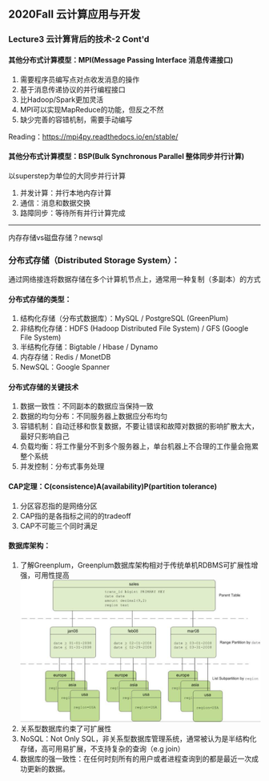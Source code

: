 ## 2020Fall 云计算应用与开发 

### Lecture3 云计算背后的技术-2 Cont'd

#### 其他分布式计算模型：MPI(Message Passing Interface 消息传递接口)

1. 需要程序员编写点对点收发消息的操作
2. 基于消息传递协议的并行编程接口
3. 比Hadoop/Spark更加灵活
4. MPI可以实现MapReduce的功能，但反之不然
5. 缺少完善的容错机制，需要手动编写

Reading：https://mpi4py.readthedocs.io/en/stable/

#### 其他分布式计算模型：BSP(Bulk Synchronous Parallel 整体同步并行计算)

以superstep为单位的大同步并行计算

1. 并发计算：并行本地内存计算
2. 通信：消息和数据交换
3. 路障同步：等待所有并行计算完成

------

内存存储vs磁盘存储？newsql

### 分布式存储（**Distributed Storage System**）：

通过网络接连将数据存储在多个计算机节点上，通常用一种复制（多副本）的方式

#### 分布式存储的类型：

1. 结构化存储（分布式数据库）：MySQL / PostgreSQL (GreenPlum)
2. 非结构化存储：HDFS (Hadoop Distributed File System) / GFS (Google File System)
3. 半结构化存储：Bigtable / Hbase / Dynamo
4. 内存存储：Redis / MonetDB
5. NewSQL：Google Spanner

#### 分布式存储的关键技术

1. 数据一致性：不同副本的数据应当保持一致
2. 数据的均匀分布：不同服务器上数据应分布均匀
3. 容错机制：自动迁移和恢复数据，不要让错误和故障对数据的影响扩散太大，最好只影响自己
4. 负载均衡：将工作量分不到多个服务器上，单台机器上不合理的工作量会拖累整个系统
5. 并发控制：分布式事务处理

#### CAP定理：C(consistence)A(availability)P(partition tolerance)

1. 分区容忍指的是网络分区
2. CAP指的是各指标之间的的tradeoff
3. CAP不可能三个同时满足

#### 数据库架构：

1. 了解Greenplum，Greenplum数据库架构相对于传统单机RDBMS可扩展性增强，可用性提高<img src="images/greenplum.png" alt="greenplum.png" style="zoom:55%;" />
2. 关系型数据库约束了可扩展性
3. NoSQL：Not Only SQL，非关系型数据库管理系统，通常被认为是半结构化存储，高可用易扩展，不支持复杂的查询（e.g join）
4. 数据库的强一致性：在任何时刻所有的用户或者进程查询到的都是最近一次成功更新的数据。
